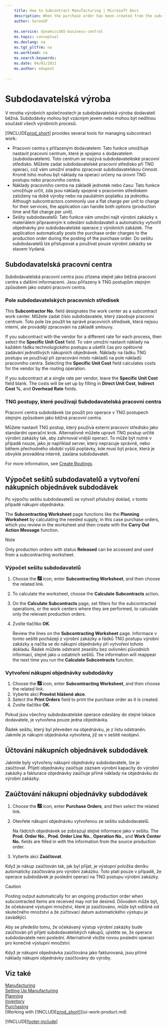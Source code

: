 ```yaml
---
    title: How to Subcontract Manufacturing | Microsoft Docs
    description: When the purchase order has been created from the subcontractor worksheet, then it can be posted.
    author: SorenGP

    ms.service: dynamics365-business-central
    ms.topic: conceptual
    ms.devlang: na
    ms.tgt_pltfrm: na
    ms.workload: na
    ms.search.keywords:
    ms.date: 04/01/2021
    ms.author: edupont

---
```

# Subdodavatelská výroba
V mnoha výrobních společnostech je subdodavatelská výroba dodavateli běžná. Subdodávky mohou být vzácným jevem nebo mohou být nedílnou součástí všech výrobních procesů.

[!INCLUDE[prod_short](includes/prod_short.md)] provides several tools for managing subcontract work:

- Pracovní centra s přiřazeným dodavatelem: Tato funkce umožňuje nastavit pracovní centrum, které je spojeno s dodavatelem (subdodavatelem). Toto centrum se nazývá subdodavateléské pracovní středisko. Můžete zadat subdodavatelské pracovní středisko při TNG operaci, což vám umožní snadno zpracovat subdodavatelskou činnost. Kromě toho mohou být náklady na operaci určeny na úrovni TNG postupu nebo pracovního centra.
- Náklady pracovního centra na základě jednotek nebo času: Tato funkce umožňuje určit, zda jsou náklady spojené s pracovním střediskem založeny na době výroby nebo na paušálním poplatku za jednotku. Although subcontractors commonly use a flat charge per unit to charge for their services, the application can handle both options (production time and flat charge per unit).
- Sešity subdodavatelů: Tato funkce vám umožní najít výrobní zakázky s materiálem připraveným k odeslání subdodavateli a automaticky vytvořit objednávky pro subdodavatelské operace z výrobních zakázek. The application automatically posts the purchase order charges to the production order during the posting of the purchase order. Do sešitu subdodavatelů lze přistupovat a používat pouze výrobní zakázky se stavem Vydaná.

## Subdodavatelská pracovní centra
Subdodavatelská pracovní centra jsou zřízena stejně jako běžná pracovní centra s dalšími informacemi. Jsou přiřazeny k TNG postupům stejným způsobem jako ostatní pracovní centra.

### Pole subdodavatelských pracovních středisek
This **Subcontractor No.** field designates the work center as a subcontract work center. Můžete zadat číslo subdodavatele, který zásobuje pracovní centrum. Toto pole lze použít ke správě pracovních středisek, která nejsou interní, ale provádějí zpracování na základě smlouvy.

If you subcontract with the vendor for a different rate for each process, then select the **Specific Unit Cost** field. To vám umožní nastavit náklady na každém řádku technologického postupu a ušetřit čas pro opětovné zadávání jednotlivých nákupních objednávek. Náklady na řádku TNG postupu se používají při zpracování místo nákladů na pole nákladů pracovního centra. Selecting the **Specific Unit Cost** field calculates costs for the vendor by the routing operation.

If you subcontract at a single rate per vendor, leave the **Specific Unit Cost** field blank. The costs will be set up by filling in **Direct Unit Cost**, **Indirect Cost %**, and **Overhead Rate** fields.

### TNG postupy, které používají Subdodavatelská pracovní centra
Pracovní centra subdodávek lze použít pro operace v TNG postupech stejným způsobem jako běžná pracovní centra.

Můžete nastavit TNG postup, který používá externí pracovní středisko jako standardní operační krok. Alternativně můžete upravit TNG postup určité výrobní zakázky tak, aby zahrnoval vnější operaci. To může být nutné v případě nouze, jako je například server, který nepracuje správně, nebo během přechodného období vyšší poptávky, kde musí být práce, která je obvykle prováděna interně, zaslána subdodavateli.

For more information, see [Create Routings](production-how-to-create-routings.md).

## Výpočet sešitů subdodavatelů a vytvoření nákupních objednávek subdodávek
Po výpočtu sešitu subdodavatelů se vytvoří příslušný doklad, v tomto případě nákupní objednávka.

The **Subcontracting Worksheet** page functions like the **Planning Worksheet** by calculating the needed supply, in this case purchase orders, which you review in the worksheet and then create with the **Carry Out Action Message** function.

> [!NOTE]  
> Only production orders with status **Released** can be accessed and used from a subcontracting worksheet.

### Výpočet sešitu subdodavatelů
1. Choose the ![Lightbulb that opens the Tell Me feature](media/ui-search/search_small.png "Tell me what you want to do") icon, enter **Subcontracting Worksheet**, and then choose the related link.
2. To calculate the worksheet, choose the **Calculate Subcontracts** action.
3. On the **Calculate Subcontracts** page, set filters for the subcontracted operations, or the work centers where they are performed, to calculate only the relevant production orders.
4. Zvolte tlačítko **OK**.

   Review the lines on the **Subcontracting Worksheet** page. Informace v tomto sešitě pocházejí z výrobní zakázky a řádků TNG postupu výrobní zakázky a načíta se do nákupní objednávky při vytvoření tohoto dokladu. Řádek můžete odstranit zesešitu bez ovlivnění původních informací, stejně jako u ostatních sešitů. The information will reappear the next time you run the **Calculate Subcontracts** function.

### Vytvoření nákupní objednávky subdodávky
1. Choose the ![Lightbulb that opens the Tell Me feature](media/ui-search/search_small.png "Tell me what you want to do") icon, enter **Subcontracting Worksheet**, and then choose the related link.
2. Vyberte akci **Provést hlášené akce**.
3. Select the **Print Orders** field to print the purchase order as it is created.
4. Zvolte tlačítko **OK**.

Pokud jsou všechny subdodavatelské operace odeslány do stejné lokace dodavatele, je vytvořena pouze jedna objednávka.

Řádek sešitu, který byl převeden na objednávku, je z listu odstraněn. Jakmile je nákupní objednávka vytvořena, již se v sešitě neobjeví.

## Účtování nákupních objednávek subdodávek
Jakmile byly vytvořeny nákupní objednávky subdodavatele, lze je zaúčtovat. Přijetí objednávky zaúčtuje záznam výrobní kapacity do výrobní zakázky a fakturace objednávky zaúčtuje přímé náklady na objednávku do výrobní zakázky.

## Zaúčtování nákupní objednávky subdodávek
1. Choose the ![Lightbulb that opens the Tell Me feature](media/ui-search/search_small.png "Tell me what you want to do") icon, enter **Purchase Orders**, and then select the related link.
2. Otevřete nákupní objednávku vytvořenou ze sešitu subdodavatelů.

   Na řádcích objednávek se zobrazují stejné informace jako v sešitu. The **Prod. Order No.**, **Prod. Order Line No.**, **Operation No.**, and **Work Center No.** fields are filled in with the information from the source production order.

3. Vyberte akci **Zaúčtovat**.

Když je nákup zaúčtován tak, jak byl přijat, je výstupní položka deníku automaticky zaúčtována pro výrobní zakázku. Toto platí pouze v případě, že operace subdodávek je poslední operací na TNG postupu výrobní zakázky.

> [!CAUTION]  
> Posting output automatically for an ongoing production order when subcontracted items are received may not be desired. Důvodem může být, že očekávané výstupní množství, které je zaúčtováno, může být odlišné od skutečného množství a že zúčtovací datum automatického výstupu je zavádějící.
>
> Aby se předešlo tomu, že očekávaný výstup výrobní zakázky bude zaúčtován při přijetí subdodavatelských nákupů, ujistěte se, že operace subdodavatele není poslední. Alternativně vložte novou poslední operaci pro konečné výstupní množství.

Když je nákupní objednávka zaúčtována jako fakturovaná, jsou přímé náklady nákupní objednávky zaúčtovány do výroby.

## Viz také
[Manufacturing](production-manage-manufacturing.md)    
[Setting Up Manufacturing](production-configure-production-processes.md)  
[Planning](production-planning.md)      
[Inventory](inventory-manage-inventory.md)  
[Purchasing](purchasing-manage-purchasing.md)  
[Working with [!INCLUDE[prod_short](includes/prod_short.md)]](ui-work-product.md)


[!INCLUDE[footer-include](includes/footer-banner.md)]